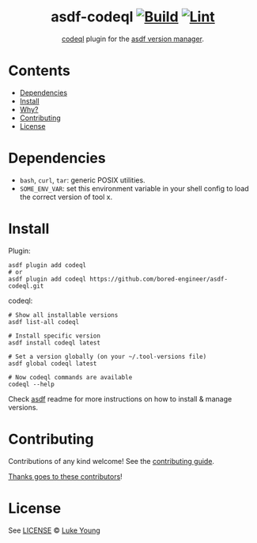 <div align="center">

# asdf-codeql [![Build](https://github.com/bored-engineer/asdf-codeql/actions/workflows/build.yml/badge.svg)](https://github.com/bored-engineer/asdf-codeql/actions/workflows/build.yml) [![Lint](https://github.com/bored-engineer/asdf-codeql/actions/workflows/lint.yml/badge.svg)](https://github.com/bored-engineer/asdf-codeql/actions/workflows/lint.yml)


[codeql](https://github.com/github/codeql-cli-binaries) plugin for the [asdf version manager](https://asdf-vm.com).

</div>

# Contents

- [Dependencies](#dependencies)
- [Install](#install)
- [Why?](#why)
- [Contributing](#contributing)
- [License](#license)

# Dependencies

- `bash`, `curl`, `tar`: generic POSIX utilities.
- `SOME_ENV_VAR`: set this environment variable in your shell config to load the correct version of tool x.

# Install

Plugin:

```shell
asdf plugin add codeql
# or
asdf plugin add codeql https://github.com/bored-engineer/asdf-codeql.git
```

codeql:

```shell
# Show all installable versions
asdf list-all codeql

# Install specific version
asdf install codeql latest

# Set a version globally (on your ~/.tool-versions file)
asdf global codeql latest

# Now codeql commands are available
codeql --help
```

Check [asdf](https://github.com/asdf-vm/asdf) readme for more instructions on how to
install & manage versions.

# Contributing

Contributions of any kind welcome! See the [contributing guide](contributing.md).

[Thanks goes to these contributors](https://github.com/bored-engineer/asdf-codeql/graphs/contributors)!

# License

See [LICENSE](LICENSE) © [Luke Young](https://github.com/bored-engineer/)
